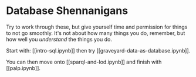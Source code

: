 # Database Shennanigans

Try to work through these, but give yourself time and permission for things to not go smoothly. It's not about how many things you do, remember, but how well you _understand_ the things you do.

Start with: [[intro-sql.ipynb]] then try [[graveyard-data-as-database.ipynb]].

You can then move onto [[sparql-and-lod.ipynb]] and finish with [[palp.ipynb]].





